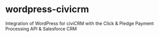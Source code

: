 wordpress-civicrm
=================

Integration of WordPress for civiCRM with the Click &amp; Pledge Payment Processing API &amp; Salesforce CRM
